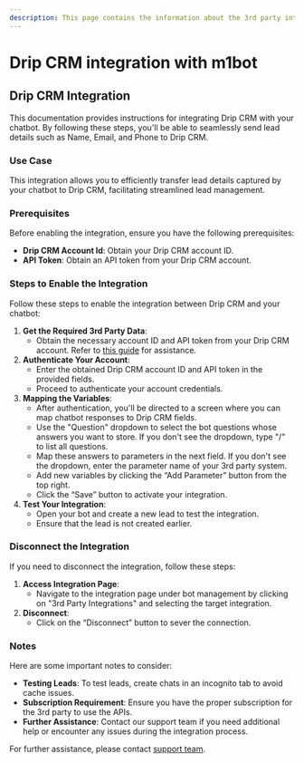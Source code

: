 ```yaml
---
description: This page contains the information about the 3rd party integrations.
---
```


# Drip CRM integration with m1bot

## Drip CRM Integration

This documentation provides instructions for integrating Drip CRM with your chatbot. By following these steps, you'll be able to seamlessly send lead details such as Name, Email, and Phone to Drip CRM.

### Use Case

This integration allows you to efficiently transfer lead details captured by your chatbot to Drip CRM, facilitating streamlined lead management.

### Prerequisites

Before enabling the integration, ensure you have the following prerequisites:

* **Drip CRM Account Id**: Obtain your Drip CRM account ID.
* **API Token**: Obtain an API token from your Drip CRM account.

### Steps to Enable the Integration

Follow these steps to enable the integration between Drip CRM and your chatbot:

1. **Get the Required 3rd Party Data**:
   * Obtain the necessary account ID and API token from your Drip CRM account. Refer to [this guide](https://help.drip.com/hc/en-us/articles/4424702665357-Pipedrive) for assistance.
2. **Authenticate Your Account**:
   * Enter the obtained Drip CRM account ID and API token in the provided fields.
   * Proceed to authenticate your account credentials.
3. **Mapping the Variables**:
   * After authentication, you'll be directed to a screen where you can map chatbot responses to Drip CRM fields.
   * Use the "Question" dropdown to select the bot questions whose answers you want to store. If you don't see the dropdown, type "/" to list all questions.
   * Map these answers to parameters in the next field. If you don't see the dropdown, enter the parameter name of your 3rd party system.
   * Add new variables by clicking the “Add Parameter” button from the top right.
   * Click the “Save” button to activate your integration.
4. **Test Your Integration**:
   * Open your bot and create a new lead to test the integration.
   * Ensure that the lead is not created earlier.

### Disconnect the Integration

If you need to disconnect the integration, follow these steps:

1. **Access Integration Page**:
   * Navigate to the integration page under bot management by clicking on "3rd Party Integrations" and selecting the target integration.
2. **Disconnect**:
   * Click on the “Disconnect” button to sever the connection.

### Notes

Here are some important notes to consider:

* **Testing Leads**: To test leads, create chats in an incognito tab to avoid cache issues.
* **Subscription Requirement**: Ensure you have the proper subscription for the 3rd party to use the APIs.
* **Further Assistance**: Contact our support team if you need additional help or encounter any issues during the integration process.

For further assistance, please contact [support team](mailto:m1bot.support@mark1.ai).
